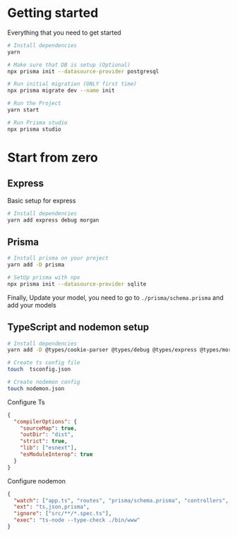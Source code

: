 # Getting started
Everything that you need to get started
```bash
# Install dependencies
yarn

# Make sure that DB is setup (Optional)
npx prisma init --datasource-provider postgresql

# Run initial migration (ONLY first time)
npx prisma migrate dev --name init

# Run the Project
yarn start

# Run Prisma studio
npx prisma studio
```

# Start from zero

## Express
Basic setup for express
```bash
# Install dependencies
yarn add express debug morgan
```

## Prisma
```bash
# Install prisma on your project
yarn add -D prisma
```

```bash
# SetUp prisma with npx
npx prisma init --datasource-provider sqlite
```

Finally, Update your model, you need to go to `./prisma/schema.prisma` and add your models

## TypeScript and nodemon setup
```bash
# Install dependencies
yarn add -D @types/cookie-parser @types/debug @types/express @types/morgan @types/node ts-node typescript

# Create ts config file
touch  tsconfig.json

# Create nodemon config
touch nodemon.json
```

Configure Ts
```json
{
  "compilerOptions": {
    "sourceMap": true,
    "outDir": "dist",
    "strict": true,
    "lib": ["esnext"],
    "esModuleInterop": true
  }
}
```

Configure nodemon
```json
{
  "watch": ["app.ts", "routes", "prisma/schema.prisma", "controllers", "nodemon.js"],
  "ext": "ts,json,prisma",
  "ignore": ["src/**/*.spec.ts"],
  "exec": "ts-node --type-check ./bin/www"
}
```

